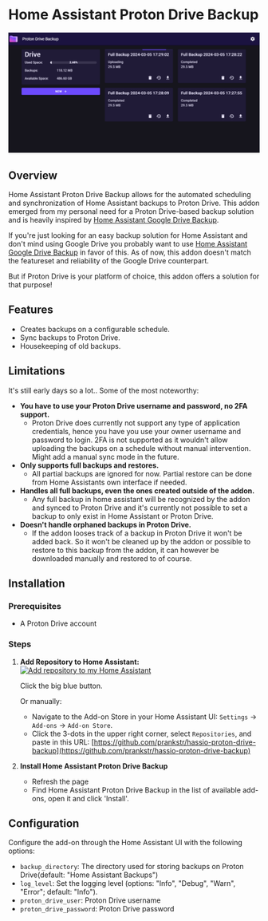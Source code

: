 # Home Assistant Proton Drive Backup
![Home Page Preview](images/home.png "Home Assistant Proton Drive Backup")

## Overview
Home Assistant Proton Drive Backup allows for the automated scheduling and synchronization of Home Assistant backups to Proton Drive. This addon emerged from my personal need for a Proton Drive-based backup solution and is heavily inspired by [Home Assistant Google Drive Backup](https://github.com/sabeechen/hassio-google-drive-backup).

If you're just looking for an easy backup solution for Home Assistant and don't mind using Google Drive you probably want to use [Home Assistant Google Drive Backup](https://github.com/sabeechenhassio-google-drive-backup) in favor of this. As of now, this addon doesn't match the featureset and reliability of the Google Drive counterpart.

But if Proton Drive is your platform of choice, this addon offers a solution for that purpose!

## Features
- Creates backups on a configurable schedule.
- Sync backups to Proton Drive.
- Housekeeping of old backups.

## Limitations
It's still early days so a lot.. Some of the most noteworthy:

- **You have to use your Proton Drive username and password, no 2FA support.**
  - Proton Drive does currently not support any type of application credentials, hence you have you use your owner username and password to login. 2FA is not supported as it wouldn't allow uploading the backups on a schedule without manual intervention. Might add a manual sync mode in the future.
- **Only supports full backups and restores.**
  - All partial backups are ignored for now. Partial restore can be done from Home Assistants own interface if needed.
- **Handles all full backups, even the ones created outside of the addon.**
  - Any full backup in home assistant will be recognized by the addon and synced to Proton Drive and it's currently not possible to set a backup to only exist in Home Assistant or Proton Drive.
- **Doesn't handle orphaned backups in Proton Drive.**
  - If the addon looses track of a backup in Proton Drive it won't be added back. So it won't be cleaned up by the addon or possible to restore to this backup from the addon, it can however be downloaded manually and restored to of course.

## Installation

### Prerequisites
- A Proton Drive account

### Steps
1. **Add Repository to Home Assistant:**
   [![Add repository to my Home Assistant](https://my.home-assistant.io/badges/supervisor_add_addon_repository.svg)](https://my.home-assistant.io/redirect/supervisor_add_addon_repository/?repository_url=https%3A%2F%2Fgithub.com%2Fprankstr%2Fhassio-proton-drive-backup) 

    Click the big blue button.
    
    Or manually:
   - Navigate to the Add-on Store in your Home Assistant UI: `Settings` -> `Add-ons` -> `Add-on Store`.
   - Click the 3-dots in the upper right corner, select `Repositories`, and paste in this URL: [https://github.com/prankstr/hassio-proton-drive-backup](https://github.com/prankstr/hassio-proton-drive-backup)

2. **Install Home Assistant Proton Drive Backup**
   - Refresh the page
   - Find Home Assistant Proton Drive Backup in the list of available add-ons, open it and click 'Install'.

## Configuration
Configure the add-on through the Home Assistant UI with the following options:
- `backup_directory`: The directory used for storing backups on Proton Drive(default: "Home Assistant Backups")
- `log_level`: Set the logging level (options: "Info", "Debug", "Warn", "Error"; default: "Info").
- `proton_drive_user`: Proton Drive username
- `proton_drive_password`: Proton Drive password
